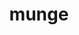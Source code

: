 ---
title: "munge"
layout: cache
categories: [package, develop]
meta: {"versions": ["0.5.14", "0.5.15"], "compilers": ["gcc@=11.1.0", "gcc@=11.3.0", "gcc@=7.5.0"], "oss": ["ubuntu18.04", "ubuntu20.04", "ubuntu22.04"], "platforms": ["linux"], "targets": ["ppc64le", "x86_64", "x86_64_v3"], "stacks": ["e4s", "e4s-power", "radiuss", "root", "tutorial"], "num_specs": 37, "num_specs_by_stack": {"root": 37, "radiuss": 1, "e4s-power": 1, "e4s": 1, "tutorial": 1}}
spec_details: [{"hash": "d7zheb42gxfydh2t4uxqpkrrvltfhex5", "compiler": "gcc@=7.5.0", "versions": ["0.5.15"], "os": "ubuntu18.04", "platform": "linux", "target": "x86_64", "variants": ["localstatedir=PREFIX/var"], "stacks": ["root"], "size": "-", "tarball": "https://binaries.spack.io/develop/build_cache/linux-ubuntu18.04-x86_64/gcc-7.5.0/munge-0.5.15/linux-ubuntu18.04-x86_64-gcc-7.5.0-munge-0.5.15-d7zheb42gxfydh2t4uxqpkrrvltfhex5.spack"}, {"hash": "mr5egsr2lzy6oyaypn5cwc2mwf6i76xd", "compiler": "gcc@=7.5.0", "versions": ["0.5.15"], "os": "ubuntu18.04", "platform": "linux", "target": "x86_64", "variants": ["localstatedir=PREFIX/var"], "stacks": ["root"], "size": "-", "tarball": "https://binaries.spack.io/develop/build_cache/linux-ubuntu18.04-x86_64/gcc-7.5.0/munge-0.5.15/linux-ubuntu18.04-x86_64-gcc-7.5.0-munge-0.5.15-mr5egsr2lzy6oyaypn5cwc2mwf6i76xd.spack"}, {"hash": "rsdux4w2pl6efbxboznrwrywdynoljf2", "compiler": "gcc@=7.5.0", "versions": ["0.5.15"], "os": "ubuntu18.04", "platform": "linux", "target": "x86_64", "variants": ["build_system=autotools", "localstatedir=PREFIX/var"], "stacks": ["root"], "size": "-", "tarball": "https://binaries.spack.io/develop/build_cache/linux-ubuntu18.04-x86_64/gcc-7.5.0/munge-0.5.15/linux-ubuntu18.04-x86_64-gcc-7.5.0-munge-0.5.15-rsdux4w2pl6efbxboznrwrywdynoljf2.spack"}, {"hash": "vey7eyd3sja7yhtswysuxlyymv22gbb2", "compiler": "gcc@=7.5.0", "versions": ["0.5.15"], "os": "ubuntu18.04", "platform": "linux", "target": "x86_64", "variants": ["build_system=autotools", "localstatedir=PREFIX/var"], "stacks": ["root"], "size": "-", "tarball": "https://binaries.spack.io/develop/build_cache/linux-ubuntu18.04-x86_64/gcc-7.5.0/munge-0.5.15/linux-ubuntu18.04-x86_64-gcc-7.5.0-munge-0.5.15-vey7eyd3sja7yhtswysuxlyymv22gbb2.spack"}, {"hash": "bfebxlyb6xrxm5z7o4vkidzeksyswqf4", "compiler": "gcc@=7.5.0", "versions": ["0.5.14"], "os": "ubuntu18.04", "platform": "linux", "target": "x86_64", "variants": ["localstatedir=PREFIX/var"], "stacks": ["root"], "size": "-", "tarball": "https://binaries.spack.io/develop/build_cache/linux-ubuntu18.04-x86_64/gcc-7.5.0/munge-0.5.14/linux-ubuntu18.04-x86_64-gcc-7.5.0-munge-0.5.14-bfebxlyb6xrxm5z7o4vkidzeksyswqf4.spack"}, {"hash": "qfddwk6u7zhmzpxo7o4m5nwb54w2e7yr", "compiler": "gcc@=7.5.0", "versions": ["0.5.15"], "os": "ubuntu18.04", "platform": "linux", "target": "x86_64", "variants": ["build_system=autotools", "localstatedir=PREFIX/var"], "stacks": ["root"], "size": "-", "tarball": "https://binaries.spack.io/develop/build_cache/linux-ubuntu18.04-x86_64/gcc-7.5.0/munge-0.5.15/linux-ubuntu18.04-x86_64-gcc-7.5.0-munge-0.5.15-qfddwk6u7zhmzpxo7o4m5nwb54w2e7yr.spack"}, {"hash": "y5dbf5lfb6zxcopxhpi6nt4ecokreclr", "compiler": "gcc@=7.5.0", "versions": ["0.5.15"], "os": "ubuntu18.04", "platform": "linux", "target": "x86_64", "variants": ["localstatedir=PREFIX/var"], "stacks": ["root"], "size": "-", "tarball": "https://binaries.spack.io/develop/build_cache/linux-ubuntu18.04-x86_64/gcc-7.5.0/munge-0.5.15/linux-ubuntu18.04-x86_64-gcc-7.5.0-munge-0.5.15-y5dbf5lfb6zxcopxhpi6nt4ecokreclr.spack"}, {"hash": "yleaibusivnqb63hgl3i54agkxuncejp", "compiler": "gcc@=7.5.0", "versions": ["0.5.15"], "os": "ubuntu18.04", "platform": "linux", "target": "x86_64", "variants": ["localstatedir=PREFIX/var"], "stacks": ["root"], "size": "-", "tarball": "https://binaries.spack.io/develop/build_cache/linux-ubuntu18.04-x86_64/gcc-7.5.0/munge-0.5.15/linux-ubuntu18.04-x86_64-gcc-7.5.0-munge-0.5.15-yleaibusivnqb63hgl3i54agkxuncejp.spack"}, {"hash": "vuwj3e4vlaiaqnfjs6bn4j3oracgmoe5", "compiler": "gcc@=7.5.0", "versions": ["0.5.15"], "os": "ubuntu18.04", "platform": "linux", "target": "x86_64", "variants": ["build_system=autotools", "localstatedir=PREFIX/var"], "stacks": ["root"], "size": "-", "tarball": "https://binaries.spack.io/develop/build_cache/linux-ubuntu18.04-x86_64/gcc-7.5.0/munge-0.5.15/linux-ubuntu18.04-x86_64-gcc-7.5.0-munge-0.5.15-vuwj3e4vlaiaqnfjs6bn4j3oracgmoe5.spack"}, {"hash": "ja6h4fkrsxoljcveucdxlpmgug6q75ob", "compiler": "gcc@=7.5.0", "versions": ["0.5.15"], "os": "ubuntu18.04", "platform": "linux", "target": "x86_64", "variants": ["build_system=autotools", "localstatedir=PREFIX/var"], "stacks": ["root"], "size": "-", "tarball": "https://binaries.spack.io/develop/build_cache/linux-ubuntu18.04-x86_64/gcc-7.5.0/munge-0.5.15/linux-ubuntu18.04-x86_64-gcc-7.5.0-munge-0.5.15-ja6h4fkrsxoljcveucdxlpmgug6q75ob.spack"}, {"hash": "hfu6ctrdrh25ao57ptbro2sbejzuxdlt", "compiler": "gcc@=7.5.0", "versions": ["0.5.15"], "os": "ubuntu18.04", "platform": "linux", "target": "x86_64", "variants": ["build_system=autotools", "localstatedir=PREFIX/var"], "stacks": ["root"], "size": "-", "tarball": "https://binaries.spack.io/develop/build_cache/linux-ubuntu18.04-x86_64/gcc-7.5.0/munge-0.5.15/linux-ubuntu18.04-x86_64-gcc-7.5.0-munge-0.5.15-hfu6ctrdrh25ao57ptbro2sbejzuxdlt.spack"}, {"hash": "qvax5eokjxz7jp3nmhqaitz76r54dewn", "compiler": "gcc@=7.5.0", "versions": ["0.5.15"], "os": "ubuntu18.04", "platform": "linux", "target": "x86_64", "variants": ["localstatedir=PREFIX/var"], "stacks": ["root"], "size": "-", "tarball": "https://binaries.spack.io/develop/build_cache/linux-ubuntu18.04-x86_64/gcc-7.5.0/munge-0.5.15/linux-ubuntu18.04-x86_64-gcc-7.5.0-munge-0.5.15-qvax5eokjxz7jp3nmhqaitz76r54dewn.spack"}, {"hash": "jauzdxyka3ykcb3ihwqekqs3qhalgp6n", "compiler": "gcc@=7.5.0", "versions": ["0.5.15"], "os": "ubuntu18.04", "platform": "linux", "target": "x86_64", "variants": ["build_system=autotools", "localstatedir=PREFIX/var"], "stacks": ["root"], "size": "-", "tarball": "https://binaries.spack.io/develop/build_cache/linux-ubuntu18.04-x86_64/gcc-7.5.0/munge-0.5.15/linux-ubuntu18.04-x86_64-gcc-7.5.0-munge-0.5.15-jauzdxyka3ykcb3ihwqekqs3qhalgp6n.spack"}, {"hash": "cwvgnfdxu7rmvhd6k7pqfpixb6bmghro", "compiler": "gcc@=7.5.0", "versions": ["0.5.15"], "os": "ubuntu18.04", "platform": "linux", "target": "x86_64_v3", "variants": ["build_system=autotools", "localstatedir=PREFIX/var"], "stacks": ["root"], "size": "-", "tarball": "https://binaries.spack.io/develop/build_cache/linux-ubuntu18.04-x86_64_v3/gcc-7.5.0/munge-0.5.15/linux-ubuntu18.04-x86_64_v3-gcc-7.5.0-munge-0.5.15-cwvgnfdxu7rmvhd6k7pqfpixb6bmghro.spack"}, {"hash": "dtohqznj4vv5y45etelaxmg6wqeu3tpz", "compiler": "gcc@=7.5.0", "versions": ["0.5.15"], "os": "ubuntu18.04", "platform": "linux", "target": "x86_64_v3", "variants": ["build_system=autotools", "localstatedir=PREFIX/var"], "stacks": ["root"], "size": "-", "tarball": "https://binaries.spack.io/develop/build_cache/linux-ubuntu18.04-x86_64_v3/gcc-7.5.0/munge-0.5.15/linux-ubuntu18.04-x86_64_v3-gcc-7.5.0-munge-0.5.15-dtohqznj4vv5y45etelaxmg6wqeu3tpz.spack"}, {"hash": "w645mvrfutl7cvbebe5bzsyhv2celhit", "compiler": "gcc@=7.5.0", "versions": ["0.5.15"], "os": "ubuntu18.04", "platform": "linux", "target": "x86_64_v3", "variants": ["build_system=autotools", "localstatedir=PREFIX/var"], "stacks": ["root"], "size": "-", "tarball": "https://binaries.spack.io/develop/build_cache/linux-ubuntu18.04-x86_64_v3/gcc-7.5.0/munge-0.5.15/linux-ubuntu18.04-x86_64_v3-gcc-7.5.0-munge-0.5.15-w645mvrfutl7cvbebe5bzsyhv2celhit.spack"}, {"hash": "ev7idewd74fktzqvjhe2e32ew4cyiizr", "compiler": "gcc@=7.5.0", "versions": ["0.5.15"], "os": "ubuntu18.04", "platform": "linux", "target": "x86_64_v3", "variants": ["build_system=autotools", "localstatedir=PREFIX/var"], "stacks": ["root"], "size": "-", "tarball": "https://binaries.spack.io/develop/build_cache/linux-ubuntu18.04-x86_64_v3/gcc-7.5.0/munge-0.5.15/linux-ubuntu18.04-x86_64_v3-gcc-7.5.0-munge-0.5.15-ev7idewd74fktzqvjhe2e32ew4cyiizr.spack"}, {"hash": "abkcwu6jhlej6vloql6rdgvx3p2decev", "compiler": "gcc@=7.5.0", "versions": ["0.5.15"], "os": "ubuntu18.04", "platform": "linux", "target": "x86_64_v3", "variants": ["build_system=autotools", "localstatedir=PREFIX/var"], "stacks": ["root"], "size": "-", "tarball": "https://binaries.spack.io/develop/build_cache/linux-ubuntu18.04-x86_64_v3/gcc-7.5.0/munge-0.5.15/linux-ubuntu18.04-x86_64_v3-gcc-7.5.0-munge-0.5.15-abkcwu6jhlej6vloql6rdgvx3p2decev.spack"}, {"hash": "upir3xgau6mo55dyd2hkld6kx64m2wqw", "compiler": "gcc@=7.5.0", "versions": ["0.5.15"], "os": "ubuntu18.04", "platform": "linux", "target": "x86_64_v3", "variants": ["build_system=autotools", "localstatedir=PREFIX/var"], "stacks": ["root"], "size": "-", "tarball": "https://binaries.spack.io/develop/build_cache/linux-ubuntu18.04-x86_64_v3/gcc-7.5.0/munge-0.5.15/linux-ubuntu18.04-x86_64_v3-gcc-7.5.0-munge-0.5.15-upir3xgau6mo55dyd2hkld6kx64m2wqw.spack"}, {"hash": "ta3xfauwlqdmh74ufhreityjblpgpud4", "compiler": "gcc@=7.5.0", "versions": ["0.5.15"], "os": "ubuntu18.04", "platform": "linux", "target": "x86_64_v3", "variants": ["build_system=autotools", "localstatedir=PREFIX/var"], "stacks": ["root"], "size": "-", "tarball": "https://binaries.spack.io/develop/build_cache/linux-ubuntu18.04-x86_64_v3/gcc-7.5.0/munge-0.5.15/linux-ubuntu18.04-x86_64_v3-gcc-7.5.0-munge-0.5.15-ta3xfauwlqdmh74ufhreityjblpgpud4.spack"}, {"hash": "w6wkf5wbhefjd2rav6grbbo3rxpfbul2", "compiler": "gcc@=7.5.0", "versions": ["0.5.15"], "os": "ubuntu18.04", "platform": "linux", "target": "x86_64_v3", "variants": ["build_system=autotools", "localstatedir=PREFIX/var"], "stacks": ["root"], "size": "-", "tarball": "https://binaries.spack.io/develop/build_cache/linux-ubuntu18.04-x86_64_v3/gcc-7.5.0/munge-0.5.15/linux-ubuntu18.04-x86_64_v3-gcc-7.5.0-munge-0.5.15-w6wkf5wbhefjd2rav6grbbo3rxpfbul2.spack"}, {"hash": "ga7sx5zsnoi77nizgrezmcadcrdd2ttn", "compiler": "gcc@=7.5.0", "versions": ["0.5.15"], "os": "ubuntu18.04", "platform": "linux", "target": "x86_64_v3", "variants": ["build_system=autotools", "localstatedir=PREFIX/var"], "stacks": ["radiuss", "root"], "size": "-", "tarball": "https://binaries.spack.io/develop/build_cache/linux-ubuntu18.04-x86_64_v3/gcc-7.5.0/munge-0.5.15/linux-ubuntu18.04-x86_64_v3-gcc-7.5.0-munge-0.5.15-ga7sx5zsnoi77nizgrezmcadcrdd2ttn.spack"}, {"hash": "dibufsyvfvt622zietncmbwnie52hpdw", "compiler": "gcc@=11.1.0", "versions": ["0.5.15"], "os": "ubuntu20.04", "platform": "linux", "target": "ppc64le", "variants": ["build_system=autotools", "localstatedir=PREFIX/var"], "stacks": ["root"], "size": "-", "tarball": "https://binaries.spack.io/develop/build_cache/linux-ubuntu20.04-ppc64le/gcc-11.1.0/munge-0.5.15/linux-ubuntu20.04-ppc64le-gcc-11.1.0-munge-0.5.15-dibufsyvfvt622zietncmbwnie52hpdw.spack"}, {"hash": "vuqekc67abxvpoditz676r7cnjun4kc5", "compiler": "gcc@=11.1.0", "versions": ["0.5.15"], "os": "ubuntu20.04", "platform": "linux", "target": "ppc64le", "variants": ["build_system=autotools", "localstatedir=PREFIX/var"], "stacks": ["e4s-power", "root"], "size": "-", "tarball": "https://binaries.spack.io/develop/build_cache/linux-ubuntu20.04-ppc64le/gcc-11.1.0/munge-0.5.15/linux-ubuntu20.04-ppc64le-gcc-11.1.0-munge-0.5.15-vuqekc67abxvpoditz676r7cnjun4kc5.spack"}, {"hash": "zwhdmenta5wcrw7ovyfgiivion7xdk2k", "compiler": "gcc@=11.1.0", "versions": ["0.5.15"], "os": "ubuntu20.04", "platform": "linux", "target": "ppc64le", "variants": ["build_system=autotools", "localstatedir=PREFIX/var"], "stacks": ["root"], "size": "-", "tarball": "https://binaries.spack.io/develop/build_cache/linux-ubuntu20.04-ppc64le/gcc-11.1.0/munge-0.5.15/linux-ubuntu20.04-ppc64le-gcc-11.1.0-munge-0.5.15-zwhdmenta5wcrw7ovyfgiivion7xdk2k.spack"}, {"hash": "ocfe27ek5l5dnsnerx7p33v5s2qpdgh3", "compiler": "gcc@=11.1.0", "versions": ["0.5.15"], "os": "ubuntu20.04", "platform": "linux", "target": "ppc64le", "variants": ["build_system=autotools", "localstatedir=PREFIX/var"], "stacks": ["root"], "size": "-", "tarball": "https://binaries.spack.io/develop/build_cache/linux-ubuntu20.04-ppc64le/gcc-11.1.0/munge-0.5.15/linux-ubuntu20.04-ppc64le-gcc-11.1.0-munge-0.5.15-ocfe27ek5l5dnsnerx7p33v5s2qpdgh3.spack"}, {"hash": "uwcasppvilzqspm4h7iohvmtcdln67os", "compiler": "gcc@=11.1.0", "versions": ["0.5.15"], "os": "ubuntu20.04", "platform": "linux", "target": "ppc64le", "variants": ["build_system=autotools", "localstatedir=PREFIX/var"], "stacks": ["root"], "size": "-", "tarball": "https://binaries.spack.io/develop/build_cache/linux-ubuntu20.04-ppc64le/gcc-11.1.0/munge-0.5.15/linux-ubuntu20.04-ppc64le-gcc-11.1.0-munge-0.5.15-uwcasppvilzqspm4h7iohvmtcdln67os.spack"}, {"hash": "ajrceqo5pq3kg7iitdq3lu5nrahyclkj", "compiler": "gcc@=11.1.0", "versions": ["0.5.15"], "os": "ubuntu20.04", "platform": "linux", "target": "ppc64le", "variants": ["build_system=autotools", "localstatedir=PREFIX/var"], "stacks": ["root"], "size": "-", "tarball": "https://binaries.spack.io/develop/build_cache/linux-ubuntu20.04-ppc64le/gcc-11.1.0/munge-0.5.15/linux-ubuntu20.04-ppc64le-gcc-11.1.0-munge-0.5.15-ajrceqo5pq3kg7iitdq3lu5nrahyclkj.spack"}, {"hash": "dq7bnnfi7vtopagy6mznkr2ka72aifhm", "compiler": "gcc@=11.1.0", "versions": ["0.5.15"], "os": "ubuntu20.04", "platform": "linux", "target": "x86_64_v3", "variants": ["build_system=autotools", "localstatedir=PREFIX/var"], "stacks": ["root"], "size": "-", "tarball": "https://binaries.spack.io/develop/build_cache/linux-ubuntu20.04-x86_64_v3/gcc-11.1.0/munge-0.5.15/linux-ubuntu20.04-x86_64_v3-gcc-11.1.0-munge-0.5.15-dq7bnnfi7vtopagy6mznkr2ka72aifhm.spack"}, {"hash": "vbvlwkzaxzle4enplvahel7cmenmpxsc", "compiler": "gcc@=11.1.0", "versions": ["0.5.15"], "os": "ubuntu20.04", "platform": "linux", "target": "x86_64_v3", "variants": ["build_system=autotools", "localstatedir=PREFIX/var"], "stacks": ["root", "e4s"], "size": "-", "tarball": "https://binaries.spack.io/develop/build_cache/linux-ubuntu20.04-x86_64_v3/gcc-11.1.0/munge-0.5.15/linux-ubuntu20.04-x86_64_v3-gcc-11.1.0-munge-0.5.15-vbvlwkzaxzle4enplvahel7cmenmpxsc.spack"}, {"hash": "ra6ufqhpwc6ot6a42gtkgsrxn5fxr7tw", "compiler": "gcc@=11.1.0", "versions": ["0.5.15"], "os": "ubuntu20.04", "platform": "linux", "target": "x86_64_v3", "variants": ["build_system=autotools", "localstatedir=PREFIX/var"], "stacks": ["root"], "size": "-", "tarball": "https://binaries.spack.io/develop/build_cache/linux-ubuntu20.04-x86_64_v3/gcc-11.1.0/munge-0.5.15/linux-ubuntu20.04-x86_64_v3-gcc-11.1.0-munge-0.5.15-ra6ufqhpwc6ot6a42gtkgsrxn5fxr7tw.spack"}, {"hash": "tx46danjwf2m45c2wbzq7qqarwjpi4qm", "compiler": "gcc@=11.1.0", "versions": ["0.5.15"], "os": "ubuntu20.04", "platform": "linux", "target": "x86_64_v3", "variants": ["build_system=autotools", "localstatedir=PREFIX/var"], "stacks": ["root"], "size": "-", "tarball": "https://binaries.spack.io/develop/build_cache/linux-ubuntu20.04-x86_64_v3/gcc-11.1.0/munge-0.5.15/linux-ubuntu20.04-x86_64_v3-gcc-11.1.0-munge-0.5.15-tx46danjwf2m45c2wbzq7qqarwjpi4qm.spack"}, {"hash": "f5mg2oxqc5buxjc5z3jf6qthqg3sutmx", "compiler": "gcc@=11.1.0", "versions": ["0.5.15"], "os": "ubuntu20.04", "platform": "linux", "target": "x86_64_v3", "variants": ["build_system=autotools", "localstatedir=PREFIX/var"], "stacks": ["root"], "size": "-", "tarball": "https://binaries.spack.io/develop/build_cache/linux-ubuntu20.04-x86_64_v3/gcc-11.1.0/munge-0.5.15/linux-ubuntu20.04-x86_64_v3-gcc-11.1.0-munge-0.5.15-f5mg2oxqc5buxjc5z3jf6qthqg3sutmx.spack"}, {"hash": "4eoe4vhr7gsoemdij7scblzx32gu3btr", "compiler": "gcc@=11.3.0", "versions": ["0.5.15"], "os": "ubuntu22.04", "platform": "linux", "target": "x86_64_v3", "variants": ["build_system=autotools", "localstatedir=PREFIX/var"], "stacks": ["tutorial", "root"], "size": "-", "tarball": "https://binaries.spack.io/develop/build_cache/linux-ubuntu22.04-x86_64_v3/gcc-11.3.0/munge-0.5.15/linux-ubuntu22.04-x86_64_v3-gcc-11.3.0-munge-0.5.15-4eoe4vhr7gsoemdij7scblzx32gu3btr.spack"}, {"hash": "b63l6tkldu2dsoemdpeiao3gm4bu6a2j", "compiler": "gcc@=11.3.0", "versions": ["0.5.15"], "os": "ubuntu22.04", "platform": "linux", "target": "x86_64_v3", "variants": ["build_system=autotools", "localstatedir=PREFIX/var"], "stacks": ["root"], "size": "-", "tarball": "https://binaries.spack.io/develop/build_cache/linux-ubuntu22.04-x86_64_v3/gcc-11.3.0/munge-0.5.15/linux-ubuntu22.04-x86_64_v3-gcc-11.3.0-munge-0.5.15-b63l6tkldu2dsoemdpeiao3gm4bu6a2j.spack"}, {"hash": "dnkjjrllgn3xjqixuqzdbfgclexs2jxm", "compiler": "gcc@=11.3.0", "versions": ["0.5.15"], "os": "ubuntu22.04", "platform": "linux", "target": "x86_64_v3", "variants": ["build_system=autotools", "localstatedir=PREFIX/var"], "stacks": ["root"], "size": "-", "tarball": "https://binaries.spack.io/develop/build_cache/linux-ubuntu22.04-x86_64_v3/gcc-11.3.0/munge-0.5.15/linux-ubuntu22.04-x86_64_v3-gcc-11.3.0-munge-0.5.15-dnkjjrllgn3xjqixuqzdbfgclexs2jxm.spack"}, {"hash": "ktign4amxt6d6ey4l2dqfzosfysve5sh", "compiler": "gcc@=11.3.0", "versions": ["0.5.15"], "os": "ubuntu22.04", "platform": "linux", "target": "x86_64_v3", "variants": ["build_system=autotools", "localstatedir=PREFIX/var"], "stacks": ["root"], "size": "-", "tarball": "https://binaries.spack.io/develop/build_cache/linux-ubuntu22.04-x86_64_v3/gcc-11.3.0/munge-0.5.15/linux-ubuntu22.04-x86_64_v3-gcc-11.3.0-munge-0.5.15-ktign4amxt6d6ey4l2dqfzosfysve5sh.spack"}]
---